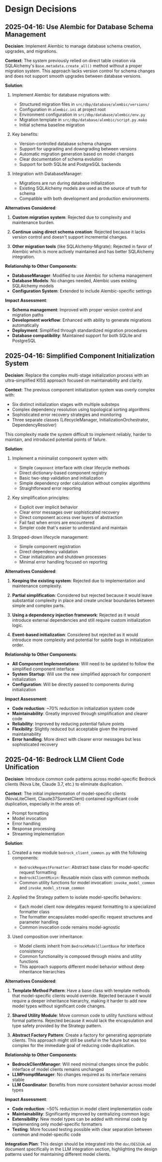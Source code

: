# Design Decisions

## 2025-04-16: Use Alembic for Database Schema Management

**Decision**: Implement Alembic to manage database schema creation, upgrades, and migrations.

**Context**: The system previously relied on direct table creation via SQLAlchemy's `Base.metadata.create_all()` method without a proper migration system. This approach lacks version control for schema changes and does not support smooth upgrades between database versions.

**Solution**: 

1. Implement Alembic for database migrations with:
   - Structured migration files in `src/dbp/database/alembic/versions/`
   - Configuration in `alembic.ini` at project root
   - Environment configuration in `src/dbp/database/alembic/env.py`
   - Migration template in `src/dbp/database/alembic/script.py.mako`
   - Initial schema baseline migration

2. Key benefits:
   - Version-controlled database schema changes
   - Support for upgrading and downgrading between versions
   - Automatic migration generation based on model changes
   - Clear documentation of schema evolution
   - Support for both SQLite and PostgreSQL backends

3. Integration with DatabaseManager:
   - Migrations are run during database initialization
   - Existing SQLAlchemy models are used as the source of truth for schema
   - Compatible with both development and production environments

**Alternatives Considered**:

1. **Custom migration system**: Rejected due to complexity and maintenance burden.

2. **Continue using direct schema creation**: Rejected because it lacks version control and doesn't support incremental changes.

3. **Other migration tools** (like SQLAlchemy-Migrate): Rejected in favor of Alembic which is more actively maintained and has better SQLAlchemy integration.

**Relationship to Other Components**:

- **DatabaseManager**: Modified to use Alembic for schema management
- **Database Models**: No changes needed, Alembic uses existing SQLAlchemy models
- **Configuration System**: Extended to include Alembic-specific settings

**Impact Assessment**:

- **Schema management**: Improved with proper version control and migration paths
- **Development workflow**: Enhanced with ability to generate migrations automatically
- **Deployment**: Simplified through standardized migration procedures
- **Database compatibility**: Maintained support for both SQLite and PostgreSQL

## 2025-04-16: Simplified Component Initialization System

**Decision**: Replace the complex multi-stage initialization process with an ultra-simplified KISS approach focused on maintainability and clarity.

**Context**: The previous component initialization system was overly complex with:
- Six distinct initialization stages with multiple substeps
- Complex dependency resolution using topological sorting algorithms
- Sophisticated error recovery strategies and monitoring
- Three separate classes (LifecycleManager, InitializationOrchestrator, DependencyResolver)

This complexity made the system difficult to implement reliably, harder to maintain, and introduced potential points of failure.

**Solution**: 

1. Implement a minimalist component system with:
   - Simple `Component` interface with clear lifecycle methods
   - Direct dictionary-based component registry
   - Basic two-step validation and initialization
   - Simple dependency order calculation without complex algorithms
   - Straightforward error reporting

2. Key simplification principles:
   - Explicit over implicit behavior
   - Clear error messages over sophisticated recovery
   - Direct component access over layers of abstraction
   - Fail fast when errors are encountered
   - Simpler code that's easier to understand and maintain

3. Stripped-down lifecycle management:
   - Simple component registration
   - Direct dependency validation
   - Clear initialization and shutdown processes
   - Minimal error handling focused on reporting

**Alternatives Considered**:

1. **Keeping the existing system**: Rejected due to implementation and maintenance complexity.

2. **Partial simplification**: Considered but rejected because it would leave substantial complexity in place and create unclear boundaries between simple and complex parts.

3. **Using a dependency injection framework**: Rejected as it would introduce external dependencies and still require custom initialization logic.

4. **Event-based initialization**: Considered but rejected as it would introduce more complexity and potential for subtle bugs in initialization order.

**Relationship to Other Components**:

- **All Component Implementations**: Will need to be updated to follow the simplified component interface
- **System Startup**: Will use the new simplified approach for component initialization
- **Configuration**: Will be directly passed to components during initialization

**Impact Assessment**:

- **Code reduction**: ~70% reduction in initialization system code
- **Maintainability**: Greatly improved through simplification and clearer code
- **Reliability**: Improved by reducing potential failure points
- **Flexibility**: Slightly reduced but acceptable given the improved maintainability
- **Error handling**: More direct with clearer error messages but less sophisticated recovery

## 2025-04-16: Bedrock LLM Client Code Unification

**Decision**: Introduce common code patterns across model-specific Bedrock clients (Nova Lite, Claude 3.7, etc.) to eliminate duplication.

**Context**: The initial implementation of model-specific clients (NovaLiteClient, Claude37SonnetClient) contained significant code duplication, especially in the areas of:
- Prompt formatting
- Model invocation
- Error handling
- Response processing
- Streaming implementation

**Solution**: 

1. Created a new module `bedrock_client_common.py` with the following components:
   - `BedrockRequestFormatter`: Abstract base class for model-specific request formatting
   - `BedrockClientMixin`: Reusable mixin class with common methods
   - Common utility functions for model invocation: `invoke_model_common` and `invoke_model_stream_common`

2. Applied the Strategy pattern to isolate model-specific behaviors:
   - Each model client now delegates request formatting to a specialized formatter class
   - The formatter encapsulates model-specific request structures and parameter handling
   - Common invocation code remains model-agnostic

3. Used composition over inheritance:
   - Model clients inherit from `BedrockModelClientBase` for interface consistency
   - Common functionality is composed through mixins and utility functions
   - This approach supports different model behavior without deep inheritance hierarchies

**Alternatives Considered**:

1. **Template Method Pattern**: Have a base class with template methods that model-specific clients would override. Rejected because it would require a deeper inheritance hierarchy, making it harder to add new model types without significant code changes.

2. **Shared Utility Module**: Move common code to utility functions without formal patterns. Rejected because it would lack the encapsulation and type safety provided by the Strategy pattern.

3. **Abstract Factory Pattern**: Create a factory for generating appropriate clients. This approach might still be useful in the future but was too complex for the immediate goal of reducing code duplication.

**Relationship to Other Components**:

- **BedrockClientManager**: Will need minimal changes since the public interface of model clients remains unchanged
- **LLMPromptManager**: No changes required as its interface remains stable
- **LLM Coordinator**: Benefits from more consistent behavior across model types

**Impact Assessment**:

- **Code reduction**: ~50% reduction in model client implementation code
- **Maintainability**: Significantly improved by centralizing common logic
- **Extensibility**: New model types can be added with minimal code by implementing only model-specific formatters
- **Testing**: More focused testing possible with clear separation between common and model-specific code

**Integration Plan**:
This design should be integrated into the `doc/DESIGN.md` document specifically in the LLM integration section, highlighting the design patterns used for maintaining different model clients.
